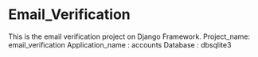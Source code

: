 # Email_Verification
 This is the email verification project on Django Framework.
 Project_name: email_verification
 Application_name : accounts
 Database : dbsqlite3
 
